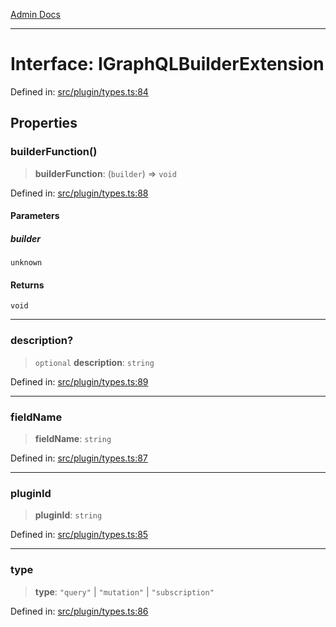 [Admin Docs](/)

***

# Interface: IGraphQLBuilderExtension

Defined in: [src/plugin/types.ts:84](https://github.com/Sourya07/talawa-api/blob/2dc82649c98e5346c00cdf926fe1d0bc13ec1544/src/plugin/types.ts#L84)

## Properties

### builderFunction()

> **builderFunction**: (`builder`) => `void`

Defined in: [src/plugin/types.ts:88](https://github.com/Sourya07/talawa-api/blob/2dc82649c98e5346c00cdf926fe1d0bc13ec1544/src/plugin/types.ts#L88)

#### Parameters

##### builder

`unknown`

#### Returns

`void`

***

### description?

> `optional` **description**: `string`

Defined in: [src/plugin/types.ts:89](https://github.com/Sourya07/talawa-api/blob/2dc82649c98e5346c00cdf926fe1d0bc13ec1544/src/plugin/types.ts#L89)

***

### fieldName

> **fieldName**: `string`

Defined in: [src/plugin/types.ts:87](https://github.com/Sourya07/talawa-api/blob/2dc82649c98e5346c00cdf926fe1d0bc13ec1544/src/plugin/types.ts#L87)

***

### pluginId

> **pluginId**: `string`

Defined in: [src/plugin/types.ts:85](https://github.com/Sourya07/talawa-api/blob/2dc82649c98e5346c00cdf926fe1d0bc13ec1544/src/plugin/types.ts#L85)

***

### type

> **type**: `"query"` \| `"mutation"` \| `"subscription"`

Defined in: [src/plugin/types.ts:86](https://github.com/Sourya07/talawa-api/blob/2dc82649c98e5346c00cdf926fe1d0bc13ec1544/src/plugin/types.ts#L86)

